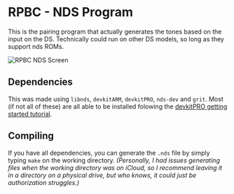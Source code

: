 # RPBC - NDS Program
This is the pairing program that actually generates the tones based on the input on the DS. Technically could run on other DS models, so long as they support nds ROMs.

![RPBC NDS Screen](res/rpbcnds.gif)

## Dependencies
This was made using ```libnds```, ```devkitARM```, ```devkitPRO```, ```nds-dev``` and ```grit```. Most (if not all of these) are all able to be installed folowing the [devkitPRO getting started tutorial](https://devkitpro.org/wiki/Getting_Started).

## Compiling
If you have all dependencies, you can generate the `.nds` file by simply typing `make` on the working directory. _(Personally, I had issues generating files when the working directory was on iCloud, so I recommend leaving it in a directory on a physical drive, but who knows, it could just be authorization struggles.)_